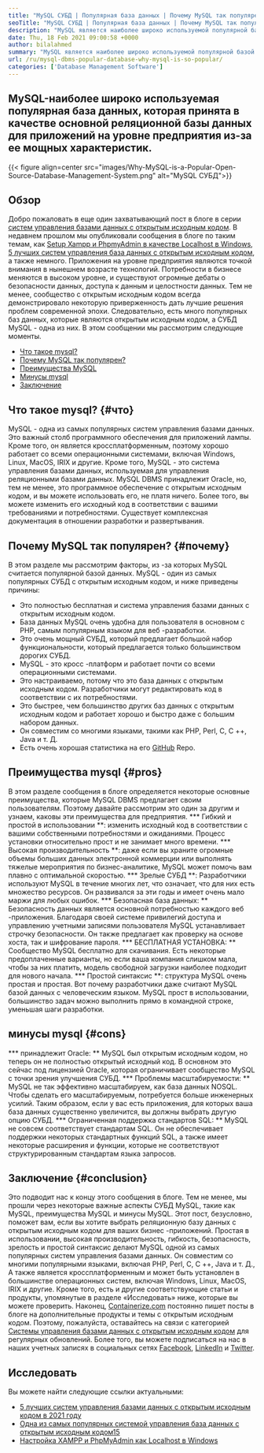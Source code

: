 ```yaml
---
title: "MySQL СУБД | Популярная база данных | Почему MySQL так популярен?" 
seoTitle: "MySQL СУБД | Популярная база данных | Почему MySQL так популярен?" 
description: "MySQL является наиболее широко используемой популярной базой данных, которая принята в качестве основной реляционной базы данных для приложений на уровне предприятия из-за ее мощных характеристик." 
date: Thu, 18 Feb 2021 09:00:58 +0000
author: bilalahmed
summary: "MySQL является наиболее широко используемой популярной базой данных, которая принимается в качестве основной реляционной базы данных для приложений на уровне предприятия из-за ее мощных характеристик." 
url: /ru/mysql-dbms-popular-database-why-mysql-is-so-popular/
categories: ['Database Management Software']
---
```


## MySQL-наиболее широко используемая популярная база данных, которая принята в качестве основной реляционной базы данных для приложений на уровне предприятия из-за ее мощных характеристик.

{{< figure align=center src="images/Why-MySQL-is-a-Popular-Open-Source-Database-Management-System.png" alt="MySQL СУБД">}}


## Обзор
Добро пожаловать в еще один захватывающий пост в блоге в серии [систем управления базами данных с открытым исходным кодом][1]. В недавнем прошлом мы опубликовали сообщения в блоге по таким темам, как [Setup Xampp и PhpmyAdmin в качестве Localhost в Windows][2], [5 лучших систем управления база данных с открытым исходным кодом][3], а также немного. Приложения на уровне предприятия являются точкой внимания в нынешнем возрасте технологий. Потребности в бизнесе меняются в высоком уровне, и существуют огромные дебаты о безопасности данных, доступа к данным и целостности данных. Тем не менее, сообщество с открытым исходным кодом всегда демонстрировало некоторую приверженность дать лучшие решения проблем современной эпохи. Следовательно, есть много популярных баз данных, которые являются открытым исходным кодом, а СУБД MySQL - одна из них. В этом сообщении мы рассмотрим следующие моменты.
  * [Что такое mysql?][4]
  * [Почему MySQL так популярен?][5]
  * [Преимущества MySQL][6]
  * [Минусы mysql][7]
  * [Заключение][8]

## Что такое mysql? {#что}
MySQL - одна из самых популярных систем управления базами данных. Это важный столб программного обеспечения для приложений лампы. Кроме того, он является кроссплатформенным, поэтому хорошо работает со всеми операционными системами, включая Windows, Linux, MacOS, IRIX и другие. Кроме того, MySQL - это система управления базами данных, используемая для управления реляционными базами данных. MySQL DBMS принадлежит Oracle, но, тем не менее, это программное обеспечение с открытым исходным кодом, и вы можете использовать его, не платя ничего. Более того, вы можете изменить его исходный код в соответствии с вашими требованиями и потребностями. Существует комплексная документация в отношении разработки и развертывания.

## Почему MySQL так популярен? {#почему}
В этом разделе мы рассмотрим факторы, из -за которых MySQL считается популярной базой данных. MySQL - один из самых популярных СУБД с открытым исходным кодом, и ниже приведены причины:
  * Это полностью бесплатная и система управления базами данных с открытым исходным кодом.
  * База данных MySQL очень удобна для пользователя в основном с PHP, самым популярным языком для веб -разработки.
  * Это очень мощный СУБД, который предлагает большой набор функциональности, который предлагается только большинством дорогих СУБД.
  * MySQL - это кросс -платформ и работает почти со всеми операционными системами.
  * Это настраиваемо, потому что это база данных с открытым исходным кодом. Разработчики могут редактировать код в соответствии с их потребностями.
  * Это быстрее, чем большинство других баз данных с открытым исходным кодом и работает хорошо и быстро даже с большим набором данных.
  * Он совместим со многими языками, такими как PHP, Perl, C, C ++, Java и т. Д.
  * Есть очень хорошая статистика на его [GitHub][9] Repo.

## Преимущества mysql {#pros}
В этом разделе сообщения в блоге определяется некоторые основные преимущества, которые MySQL DBMS предлагает своим пользователям. Поэтому давайте рассмотрим это один за другим и узнаем, каковы эти преимущества для предприятия.
  *** Гибкий и простой в использовании **: изменить исходный код в соответствии с вашими собственными потребностями и ожиданиями. Процесс установки относительно прост и не занимает много времени.
  *** Высокая производительность **: даже если вы храните огромные объемы больших данных электронной коммерции или выполнять тяжелые мероприятия по бизнес-аналитике, MySQL может помочь вам плавно с оптимальной скоростью.
  *** Зрелые СУБД **: Разработчики используют MySQL в течение многих лет, что означает, что для них есть множество ресурсов. Он развивался за эти годы и имеет очень мало маржи для любых ошибок.
  *** Безопасная база данных: ** Безопасность данных является основной потребностью каждого веб -приложения. Благодаря своей системе привилегий доступа и управлению учетными записями пользователя MySQL устанавливает строчку безопасности. Он также предлагает как проверку на основе хоста, так и шифрование пароля.
  *** БЕСПЛАТНАЯ УСТАНОВКА: ** Сообщество MySQL бесплатно для скачивания. Есть некоторые предоплаченные варианты, но если ваша компания слишком мала, чтобы за них платить, модель свободной загрузки наиболее подходит для нового начала.
  *** Простой синтаксис **: структура MySQL очень простая и простая. Вот почему разработчики даже считают MySQL базой данных с человеческим языком. MySQL прост в использовании, большинство задач можно выполнить прямо в командной строке, уменьшая шаги разработки.

## минусы mysql {#cons}
  *** принадлежит Oracle: ** MySQL был открытым исходным кодом, но теперь он не полностью открытый исходный код. В основном это сейчас под лицензией Oracle, которая ограничивает сообщество MySQL с точки зрения улучшения СУБД.
  *** Проблемы масштабируемости: ** MySQL не так эффективно масштабируем, как база данных NOSQL. Чтобы сделать его масштабируемым, потребуется больше инженерных усилий. Таким образом, если у вас есть приложения, для которых ваша база данных существенно увеличится, вы должны выбрать другую опцию СУБД.
  *** Ограниченная поддержка стандартов SQL: ** MySQL не совсем соответствует стандартам SQL. Он не обеспечивает поддержки некоторых стандартных функций SQL, а также имеет некоторые расширения и функции, которые не соответствуют структурированным стандартам языка запросов.

## Заключение {#conclusion}
Это подводит нас к концу этого сообщения в блоге. Тем не менее, мы прошли через некоторые важные аспекты СУБД MySQL, такие как MySQL, преимущества MySQL и минусы MySQL. Этот пост, безусловно, поможет вам, если вы хотите выбрать реляционную базу данных с открытым исходным кодом для ваших бизнес -приложений. Простая в использовании, высокая производительность, гибкость, безопасность, зрелость и простой синтаксис делают MySQL одной из самых популярных систем управления базами данных. Он совместим со многими популярными языками, включая PHP, Perl, C, C ++, Java и т. Д., А также является кроссплатформенным и может быть установлен в большинстве операционных систем, включая Windows, Linux, MacOS, IRIX и другие. Кроме того, есть и другие соответствующие статьи и продукты, упомянутые в разделе «Исследовать» ниже, которые вы можете проверить.
Наконец, [Containerize.com][10] постоянно пишет посты в блоге на дополнительные продукты и темы с открытым исходным кодом. Поэтому, пожалуйста, оставайтесь на связи с категорией [Системы управления базами данных с открытым исходным кодом][11] для регулярных обновлений. Более того, вы можете подписаться на нас в наших учетных записях в социальных сетях [Facebook][12], [LinkedIn][13] и [Twitter][14].

## Исследовать
Вы можете найти следующие ссылки актуальными:
  * [5 лучших систем управления базами данных с открытым исходным кодом в 2021 году][3]
  * [Одна из самых популярных системой управления база данных с открытым исходным кодом][15][15]
  * [Настройка XAMPP и PhpMyAdmin как Localhost в Windows][2]

  
[1]: https://blog.containerize.com/category/database-management-software/
[2]: https://blog.containerize.com/database-management-software/how-to-setup-xampp-and-phpmyadmin-as-localhost-on-windows/
[3]: https://blog.containerize.com/2021/02/12/top-5-open-source-dbms-software-in-2021-mysql-and-alternatives/
[4]: #what
[5]: #why
[6]: #pros
[7]: #cons
[8]: #conclusion
[9]: https://github.com/mysql/mysql-server
[10]: https://www.containerize.com/
[11]: https://products.containerize.com/database-management-system
[12]: https://web.facebook.com/containerize
[13]: https://www.linkedin.com/company/containerize/
[14]: https://twitter.com/containerize_co
[15]: https://products.containerize.com/database-management-system/mysql
